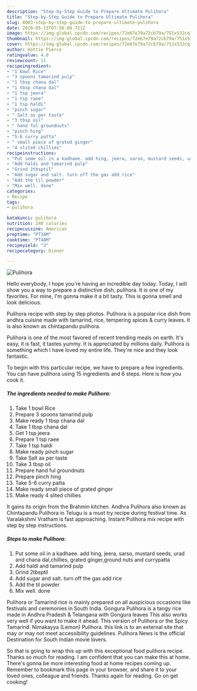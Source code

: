 ```yaml
---
description: "Step-by-Step Guide to Prepare Ultimate Pulihora"
title: "Step-by-Step Guide to Prepare Ultimate Pulihora"
slug: 8003-step-by-step-guide-to-prepare-ultimate-pulihora
date: 2020-05-15T07:56:08.721Z
image: https://img-global.cpcdn.com/recipes/72e67e79a72cb79a/751x532cq70/pulihora-recipe-main-photo.jpg
thumbnail: https://img-global.cpcdn.com/recipes/72e67e79a72cb79a/751x532cq70/pulihora-recipe-main-photo.jpg
cover: https://img-global.cpcdn.com/recipes/72e67e79a72cb79a/751x532cq70/pulihora-recipe-main-photo.jpg
author: Hattie Pierce
ratingvalue: 4.8
reviewcount: 11
recipeingredient:
- "1 bowl Rice"
- "3 spoons tamarind pulp"
- "1 tbsp chana dal"
- "1 tbsp chana dal"
- "1 tsp jeera"
- "1 tsp raee"
- "1 tsp haldi"
- "pinch sugar"
- " Salt as per taste"
- "3 tbsp oil"
- " hand ful groundnuts"
- "pinch hing"
- "5-6 curry patta"
- " small piece of grated ginger"
- "4 slited chillies"
recipeinstructions:
- "Put some oil in a kadhaee. add hing, jeera, sarso, mustard seeds, urad and chana dal,chillies, grated ginger,ground nuts and currypatta"
- "Add haldi and tamarind pulp"
- "Grind 2tbsptil"
- "Add sugar and salt. turn off the gas add rice"
- "Add the til powder"
- "Mix well. done"
categories:
- Recipe
tags:
- pulihora

katakunci: pulihora 
nutrition: 240 calories
recipecuisine: American
preptime: "PT34M"
cooktime: "PT48M"
recipeyield: "3"
recipecategory: Dinner

---
```



![Pulihora](https://img-global.cpcdn.com/recipes/72e67e79a72cb79a/751x532cq70/pulihora-recipe-main-photo.jpg)

Hello everybody, I hope you're having an incredible day today. Today, I will show you a way to prepare a distinctive dish, pulihora. It is one of my favorites. For mine, I'm gonna make it a bit tasty. This is gonna smell and look delicious.

Pulihora recipe with step by step photos. Pulihora is a popular rice dish from andhra cuisine made with tamarind, rice, tempering spices &amp; curry leaves. It is also known as chintapandu pulihora.

Pulihora is one of the most favored of recent trending meals on earth. It's easy, it is fast, it tastes yummy. It is appreciated by millions daily. Pulihora is something which I have loved my entire life. They're nice and they look fantastic.


To begin with this particular recipe, we have to prepare a few ingredients. You can have pulihora using 15 ingredients and 6 steps. Here is how you cook it.

<!--inarticleads1-->

##### The ingredients needed to make Pulihora:

1. Take 1 bowl Rice
1. Prepare 3 spoons tamarind pulp
1. Make ready 1 tbsp chana dal
1. Take 1 tbsp chana dal
1. Get 1 tsp jeera
1. Prepare 1 tsp raee
1. Take 1 tsp haldi
1. Make ready pinch sugar
1. Take  Salt as per taste
1. Take 3 tbsp oil
1. Prepare  hand ful groundnuts
1. Prepare pinch hing
1. Take 5-6 curry patta
1. Make ready  small piece of grated ginger
1. Make ready 4 slited chillies


It gains its origin from the Brahmin kitchen. Andhra Pulihora also known as Chintapandu Pulihora in Telugu is a must try recipe during festival time. As Varalakshmi Vratham is fast approaching. Instant Pulihora mix recipe with step by step instructions. 

<!--inarticleads2-->

##### Steps to make Pulihora:

1. Put some oil in a kadhaee. add hing, jeera, sarso, mustard seeds, urad and chana dal,chillies, grated ginger,ground nuts and currypatta
1. Add haldi and tamarind pulp
1. Grind 2tbsptil
1. Add sugar and salt. turn off the gas add rice
1. Add the til powder
1. Mix well. done


Pulihora or Tamarind rice is mainly prepared on all auspicious occasions like festivals and ceremonies in South India. Gongura Pulihora is a tangy rice made in Andhra Pradesh &amp; Telangana with Gongura leaves This also works very well if you want to make it ahead. This version of Pulihora or the Spicy Tamarind. Nimakayya (Lemon) Pulihora. this link is to an external site that may or may not meet accessibility guidelines. Pulihora News is the official Destination for South Indian movie lovers. 

So that is going to wrap this up with this exceptional food pulihora recipe. Thanks so much for reading. I am confident that you can make this at home. There's gonna be more interesting food at home recipes coming up. Remember to bookmark this page in your browser, and share it to your loved ones, colleague and friends. Thanks again for reading. Go on get cooking!
